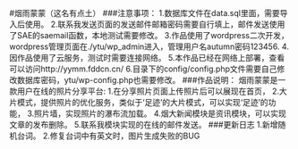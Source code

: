 #烟雨蒙蒙（这名有点土）
###注意事项：
	1.数据库文件在data.sql里面，需要导入后使用。
	2.联系我发送页面的发送邮件邮箱密码需要自行填上，邮件发送使用了SAE的saemail函数，本地测试需要修改。
	3.作品使用了wordpress二次开发，wordpress管理页面在./ytu/wp_admin进入，管理用户名autumn密码123456.
	4.因作品使用了云服务，测试时需要连接网络。
	5.本作品已经在网络上部署，查看可以访问http://yymm.fddcn.cn/
    6.目录下的config/config.php文件需要自己修改数据库密码，ytu/wp-config.php也需要修改。
###作品说明：
	烟雨蒙蒙是一款用户在线的照片分享平台:
    1.在分享照片页面上传照片后可以展现在首页，
    2.大片模式，提供照片的优化服务，类似于‘足迹’的大片模式，可以实现‘足迹’的功能，
    3.照片墙，实现照片的瀑布流加载。
    4.烟大新闻模块是资讯模块，可以实现文章的发布删除。
    5.联系我模块实现的在线的邮件发送。
###更新日志
1.新增随机台词。
2.修复台词中有英文时，图片生成失败的BUG

